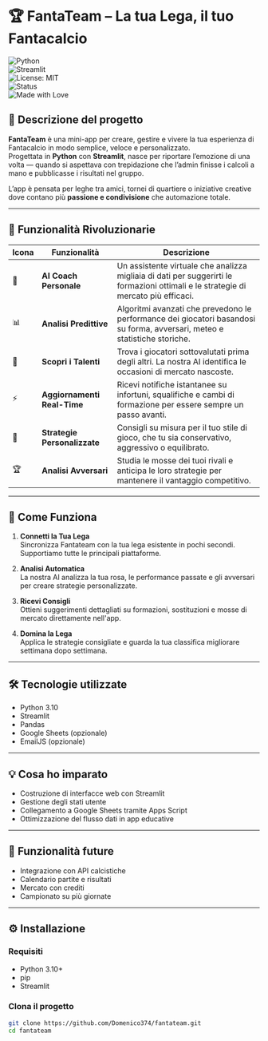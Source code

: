# 🏆 FantaTeam – La tua Lega, il tuo Fantacalcio

![Python](https://img.shields.io/badge/python-3.10+-blue?logo=python)  
![Streamlit](https://img.shields.io/badge/built%20with-Streamlit-ff4b4b?logo=streamlit)  
![License: MIT](https://img.shields.io/badge/License-MIT-yellow.svg)  
![Status](https://img.shields.io/badge/status-in%20development-orange)  
![Made with Love](https://img.shields.io/badge/made%20with-%E2%9D%A4-red)

## 📅 Descrizione del progetto

**FantaTeam** è una mini-app per creare, gestire e vivere la tua esperienza di Fantacalcio in modo semplice, veloce e personalizzato.  
Progettata in **Python** con **Streamlit**, nasce per riportare l’emozione di una volta — quando si aspettava con trepidazione che l’admin finisse i calcoli a mano e pubblicasse i risultati nel gruppo.

L’app è pensata per leghe tra amici, tornei di quartiere o iniziative creative dove contano più **passione e condivisione** che automazione totale.

---

## 💪 Funzionalità Rivoluzionarie

| Icona | Funzionalità | Descrizione |
|-|-|-|
| 🤖 | **AI Coach Personale** | Un assistente virtuale che analizza migliaia di dati per suggerirti le formazioni ottimali e le strategie di mercato più efficaci. |
| 📊 | **Analisi Predittive** | Algoritmi avanzati che prevedono le performance dei giocatori basandosi su forma, avversari, meteo e statistiche storiche. |
| 💎 | **Scopri i Talenti** | Trova i giocatori sottovalutati prima degli altri. La nostra AI identifica le occasioni di mercato nascoste. |
| ⚡ | **Aggiornamenti Real-Time** | Ricevi notifiche istantanee su infortuni, squalifiche e cambi di formazione per essere sempre un passo avanti. |
| 🎯 | **Strategie Personalizzate** | Consigli su misura per il tuo stile di gioco, che tu sia conservativo, aggressivo o equilibrato. |
| 🏆 | **Analisi Avversari** | Studia le mosse dei tuoi rivali e anticipa le loro strategie per mantenere il vantaggio competitivo. |

---

## 🚀 Come Funziona

1. **Connetti la Tua Lega**  
   Sincronizza Fantateam con la tua lega esistente in pochi secondi. Supportiamo tutte le principali piattaforme.

2. **Analisi Automatica**  
   La nostra AI analizza la tua rosa, le performance passate e gli avversari per creare strategie personalizzate.

3. **Ricevi Consigli**  
   Ottieni suggerimenti dettagliati su formazioni, sostituzioni e mosse di mercato direttamente nell'app.

4. **Domina la Lega**  
   Applica le strategie consigliate e guarda la tua classifica migliorare settimana dopo settimana.

---

## 🛠️ Tecnologie utilizzate

- Python 3.10  
- Streamlit  
- Pandas  
- Google Sheets (opzionale)  
- EmailJS (opzionale)  

---

## 💡 Cosa ho imparato

- Costruzione di interfacce web con Streamlit  
- Gestione degli stati utente  
- Collegamento a Google Sheets tramite Apps Script  
- Ottimizzazione del flusso dati in app educative  

---

## 🌱 Funzionalità future

- Integrazione con API calcistiche  
- Calendario partite e risultati  
- Mercato con crediti  
- Campionato su più giornate  

---

## ⚙️ Installazione

### Requisiti

- Python 3.10+  
- pip  
- Streamlit  

### Clona il progetto

```bash
git clone https://github.com/Domenico374/fantateam.git
cd fantateam
